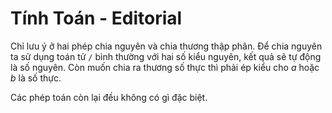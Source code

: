 # Tính Toán - Editorial

Chỉ lưu ý ở hai phép chia nguyên và chia thương thập phân. Để chia nguyên ta sử dụng toán tử `/` bình thường với hai số kiểu nguyên, kết quả sẽ tự động là số nguyên. Còn muốn chia ra thương số thực thì phải ép kiểu cho $a$ hoặc $b$ là số thực.

Các phép toán còn lại đều không có gì đặc biệt.